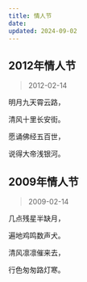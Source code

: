 ```yaml
---
title: 情人节
date: 
updated: 2024-09-02
---
```


## 2012年情人节 ##

> 2012-02-14

明月九天霄云路，

清风十里长安街。

愿诵佛经五百世，

说得大帝浅银河。

## 2009年情人节 ##

> 2009-02-14

几点残星半缺月，

遍地鸡鸣数声犬。

清风凛凛催来去，

行色匆匆路灯寒。
